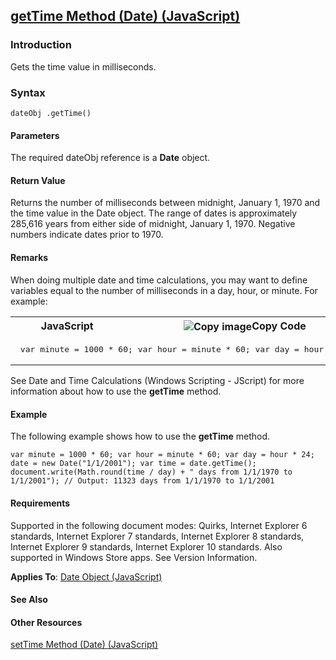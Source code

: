 ## [getTime Method (Date) (JavaScript)](getTime-Method__Date.html)

### Introduction 

 Gets the time value in milliseconds.

### Syntax 

```
dateObj .getTime()
```

#### Parameters 

<div id="parametersSection" class="section" name="collapseableSection" style="">
  <p xmlns:util="util">
    The required <span class="parameter" sdata="paramReference">dateObj</span> reference is a <b>Date</b> object.
  </p>
</div>

#### Return Value 

<div id="returnValueSection" class="section" name="collapseableSection" style="">
  <p xmlns:util="util">
    Returns the number of milliseconds between midnight, January 1, 1970 and the time value in the <span sdata="langKeyword" value="Date"><span class="keyword">Date</span></span> object. The range of
    dates is approximately 285,616 years from either side of midnight, January 1, 1970. Negative numbers indicate dates prior to 1970.
  </p>
</div>

#### Remarks 

<div id="languageReferenceRemarksSection" class="section" name="collapseableSection" style="">
  <p xmlns:util="util">
    When doing multiple date and time calculations, you may want to define variables equal to the number of milliseconds in a day, hour, or minute. For example:
  </p>
  <div class="code">
    <table width="100%" cellspacing="0" cellpadding="0">
      <tr>
        <th>
          JavaScript&nbsp;
        </th>
        <th>
          <span class="copyCode" onclick="CopyCode(this)" onkeypress="CopyCode_CheckKey(this, event)" onmouseover="ChangeCopyCodeIcon(this)" onmouseout="ChangeCopyCodeIcon(this)" tabindex=
          "0"><img class="copyCodeImage" name="ccImage" align="absmiddle" alt="Copy image" title="Copy image" src="../icons/copycode.gif" />Copy Code</span>
        </th>
      </tr>
      <tr>
        <td colspan="2">
          <pre>
 var minute = 1000 * 60; var hour = minute * 60; var day = hour * 24; 
</pre>
        </td>
      </tr>
    </table>
  </div>
  <p xmlns:util="util">
    See <span sdata="link">Date and Time Calculations (Windows Scripting - JScript)</span> for more information about how to use the <b>getTime</b> method.
  </p>
</div>

#### Example 

<p xmlns:util="util">
  The following example shows how to use the <b>getTime</b> method.
</p>

```
var minute = 1000 * 60; var hour = minute * 60; var day = hour * 24; date = new Date("1/1/2001"); var time = date.getTime(); document.write(Math.round(time / day) + " days from 1/1/1970 to
1/1/2001"); // Output: 11323 days from 1/1/1970 to 1/1/2001
```

#### Requirements 

<div id="requirementsTitleSection" class="section" name="collapseableSection" style="">
  <p xmlns:util="util"></p>
  <p>
    Supported in the following document modes: Quirks, Internet Explorer 6 standards, Internet Explorer 7 standards, Internet Explorer 8 standards, Internet Explorer 9 standards, Internet Explorer 10
    standards. Also supported in Windows Store apps. See Version Information.
  </p>
  <p xmlns:util="util">
    <b>Applies To</b>: <span sdata="link"><a href="ce2202bb-7ec9-4f5a-bf48-3a04feff283e.htm">Date Object (JavaScript)</a></span>
  </p>
</div>

#### See Also 

<div id="seeAlsoSection" class="section" name="collapseableSection" style="">
  <h4 class="subHeading">
    Other Resources
  </h4>
  <div class="seeAlsoStyle">
    <span sdata="link" xmlns:util="util"><a href="86584748-7219-495b-bf56-e27f5782778c.htm">setTime Method (Date) (JavaScript)</a></span>
  </div>
</div>


